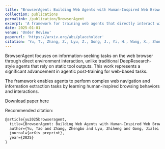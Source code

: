 ```yaml
---
title: "BrowserAgent: Building Web Agents with Human-Inspired Web Browsing Actions"
collection: publications
permalink: /publication/BrowserAgent
excerpt: 'A framework for training web agents that directly interact with browser environments for information-seeking tasks'
date: 2025-01-01
venue: 'Under Review'
paperurl: 'https://arxiv.org/abs/placeholder'
citation: 'Yu, T., Zhang, Z., Lyu, Z., Gong, J., Yi, H., Wang, X., Zhou, Y., Yang, J., Nie, P., Huang, Y., & Chen, W. (2025). BrowserAgent: Building Web Agents with Human-Inspired Web Browsing Actions. Under Review.'
---
```


BrowserAgent focuses on information-seeking tasks on the web browser through direct environment interaction, unlike traditional DeepResearch-style agents that rely on static tool outputs. This work represents a significant advancement in agentic post-training for web-based tasks.

The framework enables agents to perform complex web navigation and information extraction tasks by learning human-inspired browsing behaviors and interactions.

[Download paper here](https://arxiv.org/abs/placeholder)

Recommended citation:

```tex
@article{yu2025browseragent,
  title={BrowserAgent: Building Web Agents with Human-Inspired Web Browsing Actions},
  author={Yu, Tao and Zhang, Zhengbo and Lyu, Zhiheng and Gong, Jialei and Yi, Hang and Wang, Xin and Zhou, Yiran and Yang, Jingwen and Nie, Pengyu and Huang, Yilun and Chen, Wenhu},
  journal={arXiv preprint},
  year={2025}
}
```
